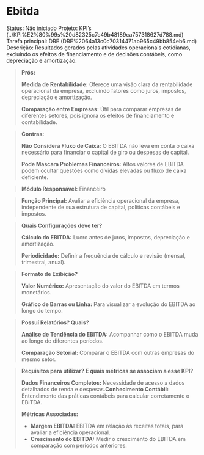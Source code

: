 # Ebitda

Status: Não iniciado
Projeto: KPI’s (../KPI%E2%80%99s%20d82325c7c49b48189ca757318627d788.md)
Tarefa principal: DRE (DRE%2064a13c0c70314471ab965c49bb854eb6.md)
Descrição: Resultados gerados pelas atividades operacionais cotidianas, excluindo os efeitos de financiamento e de decisões contábeis, como depreciação e amortização.

> **Prós:**
> 
> 
> **Medida de Rentabilidade:** Oferece uma visão clara da rentabilidade operacional da empresa, excluindo fatores como juros, impostos, depreciação e amortização.
> 
> **Comparação entre Empresas:** Útil para comparar empresas de diferentes setores, pois ignora os efeitos de financiamento e contabilidade.
> 

> **Contras:**
> 
> 
> **Não Considera Fluxo de Caixa:** O EBITDA não leva em conta o caixa necessário para financiar o capital de giro ou despesas de capital.
> 
> **Pode Mascara Problemas Financeiros:** Altos valores de EBITDA podem ocultar questões como dívidas elevadas ou fluxo de caixa deficiente.
> 

> **Módulo Responsável:**
Financeiro
> 

> **Função Principal:**
Avaliar a eficiência operacional da empresa, independente de sua estrutura de capital, políticas contábeis e impostos.
> 

> **Quais Configurações deve ter?**
> 
> 
> **Cálculo do EBITDA:** Lucro antes de juros, impostos, depreciação e amortização.
> 
> **Periodicidade:** Definir a frequência de cálculo e revisão (mensal, trimestral, anual).
> 

> **Formato de Exibição?**
> 
> 
> **Valor Numérico:** Apresentação do valor do EBITDA em termos monetários.
> 
> **Gráfico de Barras ou Linha:** Para visualizar a evolução do EBITDA ao longo do tempo.
> 

> **Possuí Relatórios? Quais?**
> 
> 
> **Análise de Tendência do EBITDA:** Acompanhar como o EBITDA muda ao longo de diferentes períodos.
> 
> **Comparação Setorial:** Comparar o EBITDA com outras empresas do mesmo setor.
> 

> **Requisitos para utilizar? E quais métricas se associam a esse KPI?**
> 
> 
> **Dados Financeiros Completos:** Necessidade de acesso a dados detalhados de renda e despesas.**Conhecimento Contábil:** Entendimento das práticas contábeis para calcular corretamente o EBITDA.
> 
> **Métricas Associadas:**
> 
> - **Margem EBITDA:** EBITDA em relação às receitas totais, para avaliar a eficiência operacional.
> - **Crescimento do EBITDA:** Medir o crescimento do EBITDA em comparação com períodos anteriores.